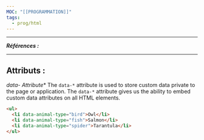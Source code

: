 ```yaml
---
MOC: "[[PROGRAMMATION]]"
tags:
  - prog/html
---
```

---
***Références :***

---


## Attributs :


**data-* Attribute**
The `data-*` attribute is used to store custom data private to the page or application.
The `data-*` attribute gives us the ability to embed custom data attributes on all HTML elements.

```html
<ul>  
  <li data-animal-type="bird">Owl</li>  
  <li data-animal-type="fish">Salmon</li>  
  <li data-animal-type="spider">Tarantula</li>  
</ul>
```
